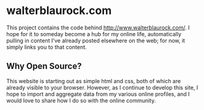 # walterblaurock.com

This project contains the code behind <http://www.walterblaurock.com/>. I hope for it to someday become a hub for my online life, automatically pulling in content I've already posted elsewhere on the web; for now, it simply links you to that content.

## Why Open Source?

This website is starting out as simple html and css, both of which are already visible to your browser. However, as I continue to develop this site, I hope to import and aggregate data from my various online profiles, and I would love to share how I do so with the online community.
